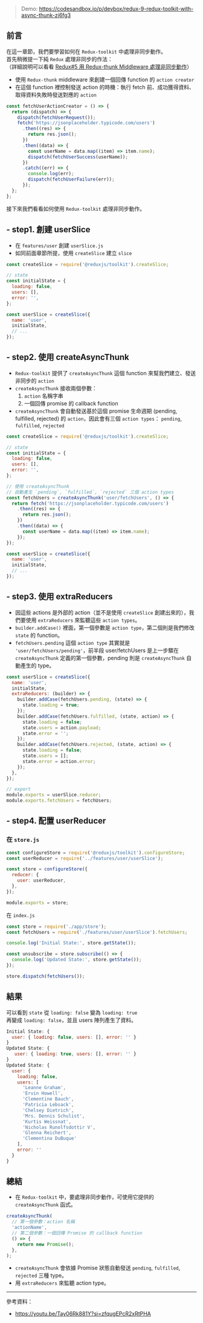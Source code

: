 > Demo: https://codesandbox.io/p/devbox/redux-9-redux-toolkit-with-async-thunk-zj6fg3

## 前言

在這一章節，我們要學習如何在 `Redux-toolkit` 中處理非同步動作。\
首先稍微提一下純 `Redux` 處理非同步的作法：\
（詳細說明可以看看 [Redux#5 用 Redux-thunk Middleware 處理非同步動作](./redux-5)）

- 使用 `Redux-thunk` middleware 來創建一個回傳 function 的 `action creator`
- 在這個 function 裡控制發送 action 的時機：執行 fetch 前、成功獲得資料、取得資料失敗時發送對應的 `action`

```javascript
const fetchUserActionCreator = () => {
  return (dispatch) => {
    dispatch(fetchUserRequest());
    fetch('https://jsonplaceholder.typicode.com/users')
      .then((res) => {
        return res.json();
      })
      .then((data) => {
        const userName = data.map((item) => item.name);
        dispatch(fetchUserSuccess(userName));
      })
      .catch((err) => {
        console.log(err);
        dispatch(fetchUserFailure(err));
      });
  };
};
```

接下來我們看看如何使用 `Redux-toolkit` 處理非同步動作。

## - step1. 創建 userSlice

- 在 `features/user` 創建 `userSlice.js`
- 如同前面章節所提，使用 `createSlice` 建立 `slice`

```javascript
const createSlice = require('@reduxjs/toolkit').createSlice;

// state
const initialState = {
  loading: false,
  users: [],
  error: '',
};

const userSlice = createSlice({
  name: 'user',
  initialState,
  // ...
});
```

## - step2. 使用 createAsyncThunk

- `Redux-toolkit` 提供了 `createAsyncThunk` 這個 function 來幫我們建立、發送非同步的 `action`
- `createAsyncThunk` 接收兩個參數：
  1. `action` 名稱字串
  2. 一個回傳 promise 的 callback function
- `createAsyncThunk` 會自動發送基於這個 promise 生命週期 (pending, fulfilled, rejected) 的 `action`，因此會有三個 `action types`： `pending`, `fulfilled`, `rejected`

```javascript
const createSlice = require('@reduxjs/toolkit').createSlice;

// state
const initialState = {
  loading: false,
  users: [],
  error: '',
};

// 使用 createAsyncThunk
// 自動產生 `pending`, `fulfilled`, `rejected` 三個 action types
const fetchUsers = createAsyncThunk('user/fetchUsers', () => {
  return fetch('https://jsonplaceholder.typicode.com/users')
    .then((res) => {
      return res.json();
    })
    .then((data) => {
      const userName = data.map((item) => item.name);
    });
});

const userSlice = createSlice({
  name: 'user',
  initialState,
  // ...
});
```

## - step3. 使用 extraReducers

- 因這些 actions 是外部的 action（並不是使用 `createSlice` 創建出來的），我們要使用 `extraReducers` 來監聽這些 `action types`。
- `builder.addCase()` 裡面，第一個參數是 `action type`，第二個則是我們修改 `state` 的 function。
- `fetchUsers.pending` 這個 `action type` 其實就是 `'user/fetchUsers/pending'`，前半段 user/fetchUsers 是上一步驟在 `createAsyncThunk` 定義的第一個參數，pending 則是 `createAsyncThunk` 自動產生的 type。

```javascript
const userSlice = createSlice({
  name: 'user',
  initialState,
  extraReducers: (builder) => {
    builder.addCase(fetchUsers.pending, (state) => {
      state.loading = true;
    });
    builder.addCase(fetchUsers.fulfilled, (state, action) => {
      state.loading = false;
      state.users = action.payload;
      state.error = '';
    });
    builder.addCase(fetchUsers.rejected, (state, action) => {
      state.loading = false;
      state.users = [];
      state.error = action.error;
    });
  },
});

// export
module.exports = userSlice.reducer;
module.exports.fetchUsers = fetchUsers;
```

## - step4. 配置 userReducer

### 在 `store.js`

```javascript
const configureStore = require('@reduxjs/toolkit').configureStore;
const userReducer = require('../features/user/userSlice');

const store = configureStore({
  reducer: {
    user: userReducer,
  },
});

module.exports = store;
```

在 `index.js`

```javascript
const store = require('./app/store');
const fetchUsers = require('./features/user/userSlice').fetchUsers;

console.log('Initial State:', store.getState());

const unsubscribe = store.subscribe(() => {
  console.log('Updated State:', store.getState());
});

store.dispatch(fetchUsers());
```

## 結果

可以看到 `state` 從 `loading: false` 變為 `loading: true`\
再變成 `loading: false`，並且 users 陣列產生了資料。

```javascript
Initial State: {
  user: { loading: false, users: [], error: '' }
}
Updated State: {
   user: { loading: true, users: [], error: '' }
}
Updated State: {
  user: {
    loading: false,
    users: [
      'Leanne Graham',
      'Ervin Howell',
      'Clementine Bauch',
      'Patricia Lebsack',
      'Chelsey Dietrich',
      'Mrs. Dennis Schulist',
      'Kurtis Weissnat',
      'Nicholas Runolfsdottir V',
      'Glenna Reichert',
      'Clementina DuBuque'
    ],
    error: ''
  }
}
```

## 總結

- 在 `Redux-toolkit` 中，要處理非同步動作，可使用它提供的 `createAsyncThunk` 函式。

```javascript
createAsyncThunk(
  // 第一個參數：action 名稱
  'actionName',
  // 第二個參數：一個回傳 Promise 的 callback function
  () => {
    return new Promise();
  },
);
```

- `createAsyncThunk` 會依據 Promise 狀態自動發送 `pending`, `fulfilled`, `rejected` 三種 type。
- 用 `extraReducers` 來監聽 action type。

---

參考資料：

- https://youtu.be/Tay06Rk881Y?si=zfqugEPcR2xRtPHA
